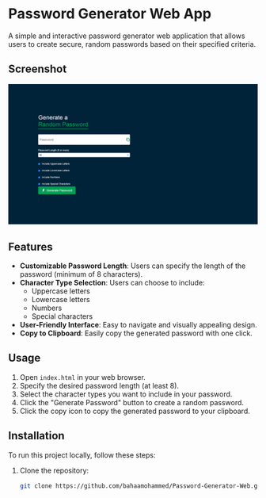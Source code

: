 # Password Generator Web App

A simple and interactive password generator web application that allows users to create secure, random passwords based on their specified criteria.

## Screenshot

![Screenshot of the Quiz](images/screenshot.png)

## Features

- **Customizable Password Length**: Users can specify the length of the password (minimum of 8 characters).
- **Character Type Selection**: Users can choose to include:
  - Uppercase letters
  - Lowercase letters
  - Numbers
  - Special characters
- **User-Friendly Interface**: Easy to navigate and visually appealing design.
- **Copy to Clipboard**: Easily copy the generated password with one click.

## Usage

1. Open `index.html` in your web browser.
2. Specify the desired password length (at least 8).
3. Select the character types you want to include in your password.
4. Click the "Generate Password" button to create a random password.
5. Click the copy icon to copy the generated password to your clipboard.

## Installation

To run this project locally, follow these steps:

1. Clone the repository:

   ```bash
   git clone https://github.com/bahaamohammed/Password-Generator-Web.git